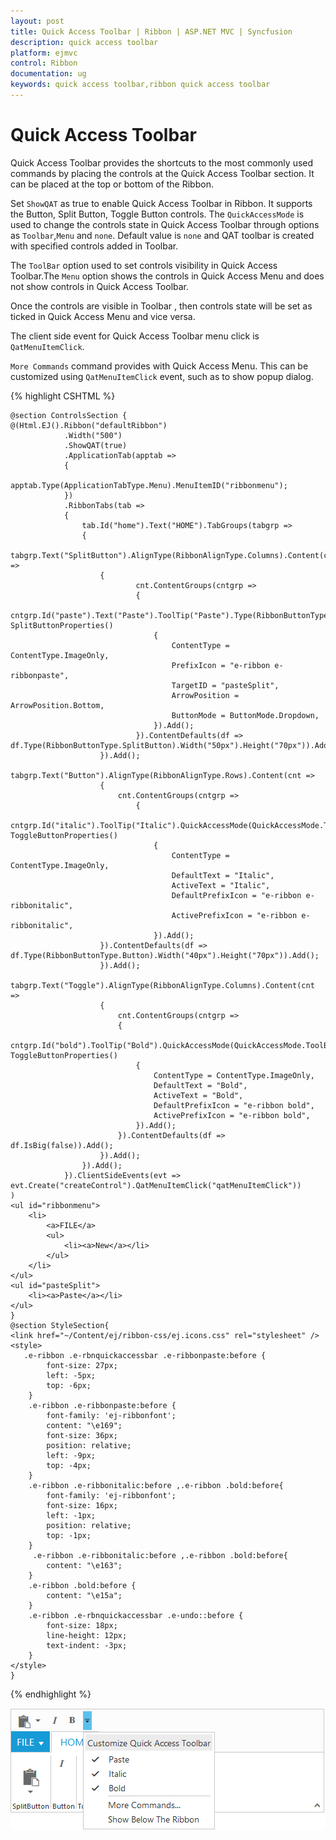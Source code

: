 ```yaml
---
layout: post
title: Quick Access Toolbar | Ribbon | ASP.NET MVC | Syncfusion
description: quick access toolbar
platform: ejmvc
control: Ribbon
documentation: ug
keywords: quick access toolbar,ribbon quick access toolbar
---
```


# Quick Access Toolbar

Quick Access Toolbar provides the shortcuts to the most commonly used commands by placing the controls at the Quick Access Toolbar section. It can be placed at the top or bottom of the Ribbon.

Set `ShowQAT` as true to enable Quick Access Toolbar in Ribbon. It supports the Button, Split Button, Toggle Button controls. The `QuickAccessMode` is used to change the controls state in Quick Access Toolbar through options as `Toolbar`,`Menu` and `none`. Default value is `none` and QAT toolbar is created with specified controls added in Toolbar.

The `ToolBar` option used to set controls visibility in Quick Access Toolbar.The `Menu` option shows the controls in Quick Access Menu and does not show controls in Quick Access Toolbar.

Once the controls are visible in Toolbar , then controls state will be set as ticked in Quick Access Menu and vice versa.

The client side event for Quick Access Toolbar menu click is ` QatMenuItemClick`.

`More Commands` command provides with Quick Access Menu. This can be customized using `QatMenuItemClick` event, such as to show popup dialog. 

{% highlight CSHTML %}

    @section ControlsSection {
    @(Html.EJ().Ribbon("defaultRibbon")
                .Width("500")
                .ShowQAT(true)
                .ApplicationTab(apptab =>
                {
                    apptab.Type(ApplicationTabType.Menu).MenuItemID("ribbonmenu");
                })
                .RibbonTabs(tab =>
                {
                    tab.Id("home").Text("HOME").TabGroups(tabgrp =>
                    {
                        tabgrp.Text("SplitButton").AlignType(RibbonAlignType.Columns).Content(cnt =>
                        {
                                cnt.ContentGroups(cntgrp =>
                                {
                                    cntgrp.Id("paste").Text("Paste").ToolTip("Paste").Type(RibbonButtonType.SplitButton).QuickAccessMode(QuickAccessMode.ToolBar).SplitButtonSettings(new SplitButtonProperties()
                                    {
                                        ContentType = ContentType.ImageOnly,
                                        PrefixIcon = "e-ribbon e-ribbonpaste",
                                        TargetID = "pasteSplit",
                                        ArrowPosition = ArrowPosition.Bottom,
                                        ButtonMode = ButtonMode.Dropdown,
                                    }).Add();
                                }).ContentDefaults(df => df.Type(RibbonButtonType.SplitButton).Width("50px").Height("70px")).Add();                            
                        }).Add();
                        tabgrp.Text("Button").AlignType(RibbonAlignType.Rows).Content(cnt =>
                        {
                            cnt.ContentGroups(cntgrp =>
                                {
                                    cntgrp.Id("italic").ToolTip("Italic").QuickAccessMode(QuickAccessMode.ToolBar).Type(RibbonButtonType.ToggleButton).ToggleButtonSettings(new ToggleButtonProperties()
                                    {
                                        ContentType = ContentType.ImageOnly,
                                        DefaultText = "Italic",
                                        ActiveText = "Italic",
                                        DefaultPrefixIcon = "e-ribbon e-ribbonitalic",
                                        ActivePrefixIcon = "e-ribbon e-ribbonitalic",                                        
                                    }).Add();
                        }).ContentDefaults(df => df.Type(RibbonButtonType.Button).Width("40px").Height("70px")).Add();
                        }).Add();
                        tabgrp.Text("Toggle").AlignType(RibbonAlignType.Columns).Content(cnt =>
                        {
                            cnt.ContentGroups(cntgrp =>
                            {
                                cntgrp.Id("bold").ToolTip("Bold").QuickAccessMode(QuickAccessMode.ToolBar).Type(RibbonButtonType.ToggleButton).ToggleButtonSettings(new ToggleButtonProperties()
                                {
                                    ContentType = ContentType.ImageOnly,
                                    DefaultText = "Bold",
                                    ActiveText = "Bold",
                                    DefaultPrefixIcon = "e-ribbon bold",
                                    ActivePrefixIcon = "e-ribbon bold",
                                }).Add();
                            }).ContentDefaults(df => df.IsBig(false)).Add();                                                
                        }).Add();
                    }).Add();
                }).ClientSideEvents(evt => evt.Create("createControl").QatMenuItemClick("qatMenuItemClick"))
    )
    <ul id="ribbonmenu">
        <li>
            <a>FILE</a>
            <ul>
                <li><a>New</a></li>
            </ul>
        </li>
    </ul>
    <ul id="pasteSplit">
        <li><a>Paste</a></li>
    </ul>
    }
    @section StyleSection{
    <link href="~/Content/ej/ribbon-css/ej.icons.css" rel="stylesheet" />
    <style>
       .e-ribbon .e-rbnquickaccessbar .e-ribbonpaste:before {
            font-size: 27px;
            left: -5px;
            top: -6px;
        }
        .e-ribbon .e-ribbonpaste:before {
            font-family: 'ej-ribbonfont';
            content: "\e169";
            font-size: 36px;
            position: relative;
            left: -9px;
            top: -4px;
        }
        .e-ribbon .e-ribbonitalic:before ,.e-ribbon .bold:before{
            font-family: 'ej-ribbonfont';
            font-size: 16px;
            left: -1px;
            position: relative;
            top: -1px;
        }
         .e-ribbon .e-ribbonitalic:before ,.e-ribbon .bold:before{
            content: "\e163";
        }
        .e-ribbon .bold:before {
            content: "\e15a";
        }
        .e-ribbon .e-rbnquickaccessbar .e-undo::before {
            font-size: 18px;
            line-height: 12px;
            text-indent: -3px;
        }    
    </style>
    }

{% endhighlight %}

![](Quick-Access-Toolbar_images/Quick-Access-Toolbar_img1.png)
